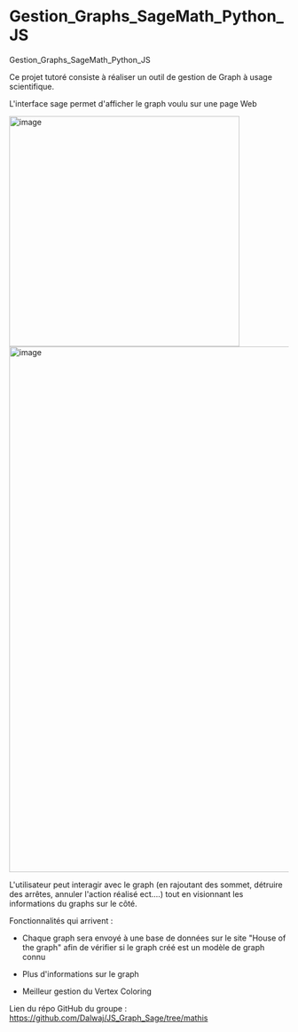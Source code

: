 # Gestion_Graphs_SageMath_Python_JS
Gestion_Graphs_SageMath_Python_JS

Ce projet tutoré consiste à réaliser un outil de gestion de Graph à usage scientifique.

L'interface sage permet d'afficher le graph voulu sur une page Web

<img width="415" alt="image" src="https://user-images.githubusercontent.com/90316879/156390728-80d496fa-c4f3-4d4a-aab0-fee27015bc53.png">

<img width="947" alt="image" src="https://user-images.githubusercontent.com/90316879/156390961-b24b32e5-2d11-4e10-9811-823b15112082.png">


L'utilisateur peut interagir avec le graph (en rajoutant des sommet, détruire des arrêtes, annuler l'action réalisé ect....) tout en visionnant les informations du graphs sur le côté.

Fonctionnalités qui arrivent : 

- Chaque graph sera envoyé à une base de données sur le site "House of the graph" afin de vérifier si le graph créé est un modèle de graph connu

- Plus d'informations sur le graph 

- Meilleur gestion du Vertex Coloring


Lien du répo GitHub du groupe : https://github.com/Dalwaj/JS_Graph_Sage/tree/mathis

